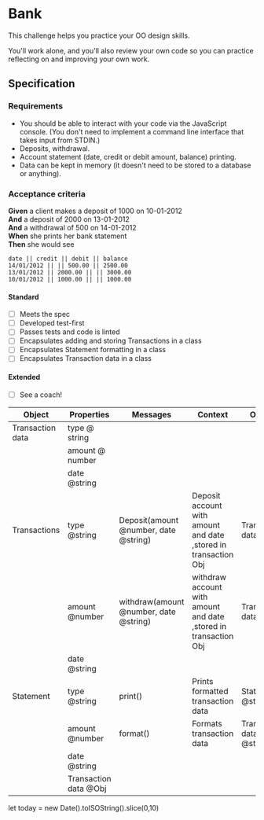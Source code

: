 # Bank

This challenge helps you practice your OO design skills.

You'll work alone, and you'll also review your own code so you can practice reflecting on and improving your own work.

## Specification

### Requirements

* You should be able to interact with your code via the JavaScript console.  (You don't need to implement a command line interface that takes input from STDIN.)
* Deposits, withdrawal.
* Account statement (date, credit or debit amount, balance) printing.
* Data can be kept in memory (it doesn't need to be stored to a database or anything).

### Acceptance criteria

**Given** a client makes a deposit of 1000 on 10-01-2012  
**And** a deposit of 2000 on 13-01-2012  
**And** a withdrawal of 500 on 14-01-2012  
**When** she prints her bank statement  
**Then** she would see

```
date || credit || debit || balance
14/01/2012 || || 500.00 || 2500.00
13/01/2012 || 2000.00 || || 3000.00
10/01/2012 || 1000.00 || || 1000.00
```


#### Standard
- [ ] Meets the spec
- [ ] Developed test-first
- [ ] Passes tests and code is linted
- [ ] Encapsulates adding and storing Transactions in a class
- [ ] Encapsulates Statement formatting in a class
- [ ] Encapsulates Transaction data in a class

#### Extended
- [ ] See a coach!



|Object|Properties|Messages|Context|Output|
|---|---|---|---|---|
|Transaction data|type @ string||||
||amount @ number||||
||date @string||||
|Transactions|type @string|Deposit(amount @number, date @string)|Deposit account with amount and date ,stored in transaction Obj|Transaction data @obj|
||amount @number|withdraw(amount @number, date @string)|withdraw account with amount and date ,stored in transaction Obj|Transaction data @obj|
||date @string||||
|Statement|type @string|print()|Prints formatted transaction data|Statement @string|
||amount @number|format()|Formats transaction data|Transaction data @string|
||date @string||||
||Transaction data @Obj||||



let today = new Date().toISOString().slice(0,10)